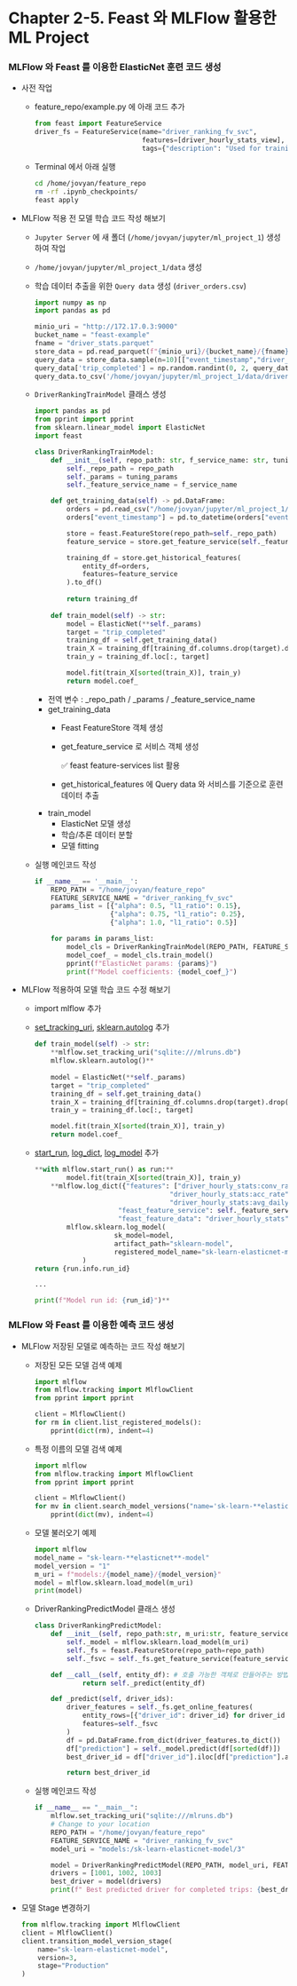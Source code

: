 # Chapter 2-5. Feast 와 MLFlow 활용한 ML Project

### **MLFlow 와 Feast 를 이용한 ElasticNet 훈련 코드 생성**

- 사전 작업
    - feature_repo/example.py 에 아래 코드 추가
        
        ```python
        from feast import FeatureService
        driver_fs = FeatureService(name="driver_ranking_fv_svc",
                                   features=[driver_hourly_stats_view],
                                   tags={"description": "Used for training an ElasticNet model"})
        ```
        
    - Terminal 에서 아래 실행
        
        ```bash
        cd /home/jovyan/feature_repo
        rm -rf .ipynb_checkpoints/
        feast apply
        ```
        
- MLFlow 적용 전 모델 학습 코드 작성 해보기
    - `Jupyter Server` 에 새 폴더 (`/home/jovyan/jupyter/ml_project_1`) 생성하여 작업
    - `/home/jovyan/jupyter/ml_project_1/data` 생성
    - 학습 데이터 추출을 위한 `Query data` 생성 (`driver_orders.csv`)
        
        ```python
        import numpy as np
        import pandas as pd
        
        minio_uri = "http://172.17.0.3:9000"
        bucket_name = "feast-example"
        fname = "driver_stats.parquet"
        store_data = pd.read_parquet(f"{minio_uri}/{bucket_name}/{fname}")
        query_data = store_data.sample(n=10)[["event_timestamp","driver_id"]]
        query_data['trip_completed'] = np.random.randint(0, 2, query_data.shape[0])
        query_data.to_csv('/home/jovyan/jupyter/ml_project_1/data/driver_orders.csv', sep="\t", index=False)
        ```
        
    - `DriverRankingTrainModel` 클래스 생성
        
        ```python
        import pandas as pd
        from pprint import pprint
        from sklearn.linear_model import ElasticNet
        import feast
        
        class DriverRankingTrainModel:
            def __init__(self, repo_path: str, f_service_name: str, tuning_params={}) -> None:
                self._repo_path = repo_path
                self._params = tuning_params
                self._feature_service_name = f_service_name
        
            def get_training_data(self) -> pd.DataFrame:
                orders = pd.read_csv("/home/jovyan/jupyter/ml_project_1/data/driver_orders.csv", sep="\t")
                orders["event_timestamp"] = pd.to_datetime(orders["event_timestamp"])
        
                store = feast.FeatureStore(repo_path=self._repo_path)
                feature_service = store.get_feature_service(self._feature_service_name )
        
                training_df = store.get_historical_features(
                    entity_df=orders,
                    features=feature_service
                ).to_df()
                
                return training_df
            
            def train_model(self) -> str:
                model = ElasticNet(**self._params)
                target = "trip_completed"
                training_df = self.get_training_data()
                train_X = training_df[training_df.columns.drop(target).drop("event_timestamp")]
                train_y = training_df.loc[:, target]
        
                model.fit(train_X[sorted(train_X)], train_y)
                return model.coef_
        ```
        
        - 전역 변수 : _repo_path / _params / _feature_service_name
        - get_training_data
            - Feast FeatureStore 객체 생성
            - get_feature_service 로 서비스 객체 생성
                
                <aside>
                ✅ feast feature-services list 활용
                
                </aside>
                
            - get_historical_features 에 Query data 와 서비스를 기준으로 훈련 데이터 추출
        - train_model
            - ElasticNet 모델 생성
            - 학습/추론 데이터 분할
            - 모델 fitting
    - 실행 메인코드 작성
        
        ```python
        if __name__ == '__main__':
            REPO_PATH = "/home/jovyan/feature_repo"
            FEATURE_SERVICE_NAME = "driver_ranking_fv_svc"
            params_list = [{"alpha": 0.5, "l1_ratio": 0.15},
                           {"alpha": 0.75, "l1_ratio": 0.25},
                           {"alpha": 1.0, "l1_ratio": 0.5}]
        
            for params in params_list:
                model_cls = DriverRankingTrainModel(REPO_PATH, FEATURE_SERVICE_NAME, params)
                model_coef_ = model_cls.train_model()
                pprint(f"ElasticNet params: {params}")
                print(f"Model coefficients: {model_coef_}")
        ```
        
- MLFlow 적용하여 모델 학습 코드 수정 해보기
    - import mlflow 추가
    - [set_tracking_uri](https://www.mlflow.org/docs/latest/python_api/mlflow.html#mlflow.set_tracking_uri), [sklearn.autolog](https://www.mlflow.org/docs/latest/python_api/mlflow.sklearn.html) 추가
        
        ```python
        def train_model(self) -> str:
            **mlflow.set_tracking_uri("sqlite:///mlruns.db")
            mlflow.sklearn.autolog()**
            
            model = ElasticNet(**self._params)
            target = "trip_completed"
            training_df = self.get_training_data()
            train_X = training_df[training_df.columns.drop(target).drop("event_timestamp")]
            train_y = training_df.loc[:, target]
        
            model.fit(train_X[sorted(train_X)], train_y)
            return model.coef_
        ```
        
    - [start_run](https://mlflow.org/docs/latest/python_api/mlflow.html#mlflow.start_run), [log_dict](https://mlflow.org/docs/latest/python_api/mlflow.html#mlflow.log_dict), [log_model](https://www.mlflow.org/docs/latest/model-registry.html#adding-an-mlflow-model-to-the-model-registry) 추가
        
        ```python
        **with mlflow.start_run() as run:**
        		model.fit(train_X[sorted(train_X)], train_y)
            **mlflow.log_dict({"features": ["driver_hourly_stats:conv_rate",
                                          "driver_hourly_stats:acc_rate",
                                          "driver_hourly_stats:avg_daily_trips"],
                             "feast_feature_service": self._feature_service_name,
                             "feast_feature_data": "driver_hourly_stats"}, "feast_data.json")
        		mlflow.sklearn.log_model(
                            sk_model=model,
                            artifact_path="sklearn-model",
                            registered_model_name="sk-learn-elasticnet-model"
                    )
        return {run.info.run_id}
        
        ...
        
        print(f"Model run id: {run_id}")**
        ```
        

### **MLFlow 와 Feast 를 이용한 예측 코드 생성**

- MLFlow 저장된 모델로 예측하는 코드 작성 해보기
    - 저장된 모든 모델 검색 예제
        
        ```python
        import mlflow
        from mlflow.tracking import MlflowClient
        from pprint import pprint
        
        client = MlflowClient()
        for rm in client.list_registered_models():
            pprint(dict(rm), indent=4)
        ```
        
    - 특정 이름의 모델 검색 예제
        
        ```python
        import mlflow
        from mlflow.tracking import MlflowClient
        from pprint import pprint
        
        client = MlflowClient()
        for mv in client.search_model_versions("name='sk-learn-**elasticnet**-model'"):
            pprint(dict(mv), indent=4)
        ```
        
    - 모델 불러오기 예제
        
        ```python
        import mlflow
        model_name = "sk-learn-**elasticnet**-model"
        model_version = "1"
        m_uri = f"models:/{model_name}/{model_version}"
        model = mlflow.sklearn.load_model(m_uri)
        print(model)
        ```
        
    - DriverRankingPredictModel 클래스 생성
        
        ```python
        class DriverRankingPredictModel:
            def __init__(self, repo_path:str, m_uri:str, feature_service_name:str) -> None:
                self._model = mlflow.sklearn.load_model(m_uri)
                self._fs = feast.FeatureStore(repo_path=repo_path)
                self._fsvc = self._fs.get_feature_service(feature_service_name)
        
            def __call__(self, entity_df): # 호출 가능한 객체로 만들어주는 방법
                    return self._predict(entity_df)
        
            def _predict(self, driver_ids):
                driver_features = self._fs.get_online_features(
                    entity_rows=[{"driver_id": driver_id} for driver_id in driver_ids],
                    features=self._fsvc
                )
                df = pd.DataFrame.from_dict(driver_features.to_dict())
                df["prediction"] = self._model.predict(df[sorted(df)])
                best_driver_id = df["driver_id"].iloc[df["prediction"].argmax()]
        
                return best_driver_id
        ```
        
    - 실행 메인코드 작성
        
        ```python
        if __name__ == "__main__":
            mlflow.set_tracking_uri("sqlite:///mlruns.db")
            # Change to your location
            REPO_PATH = "/home/jovyan/feature_repo"
            FEATURE_SERVICE_NAME = "driver_ranking_fv_svc"
            model_uri = "models:/sk-learn-elasticnet-model/3"
        
            model = DriverRankingPredictModel(REPO_PATH, model_uri, FEATURE_SERVICE_NAME)
            drivers = [1001, 1002, 1003]
            best_driver = model(drivers)
            print(f" Best predicted driver for completed trips: {best_driver}")
        ```
        
- 모델 Stage 변경하기
    
    ```python
    from mlflow.tracking import MlflowClient
    client = MlflowClient()
    client.transition_model_version_stage(
        name="sk-learn-elasticnet-model",
        version=3,
        stage="Production"
    )
    ```